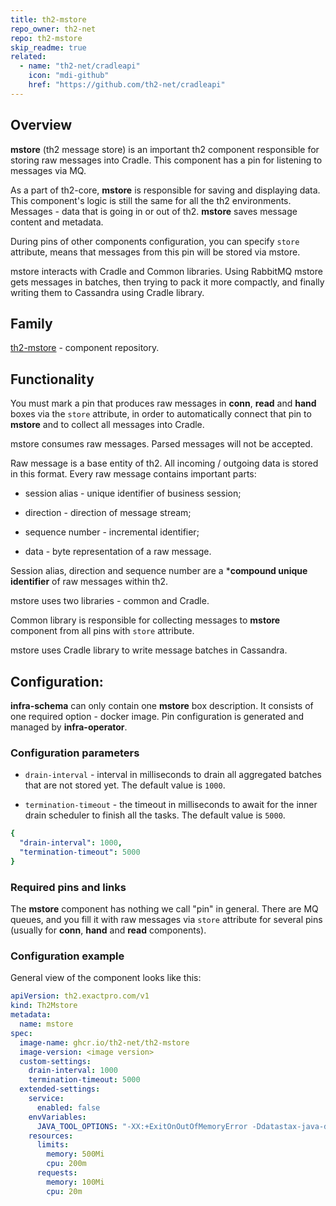 ```yaml
---
title: th2-mstore
repo_owner: th2-net
repo: th2-mstore
skip_readme: true
related:
  - name: "th2-net/cradleapi"
    icon: "mdi-github"
    href: "https://github.com/th2-net/cradleapi"
---
```


## Overview

**mstore** (th2 message store) is an important th2 component responsible for storing raw messages into Cradle. This component has a pin for listening to messages via MQ.

As a part of th2-core, **mstore** is responsible for saving and displaying data. This component's logic is still the same for all the th2 environments. Messages - data that is going in or out of th2. **mstore** saves message content and metadata. 

During pins of other components configuration, you can specify `store` attribute, means that messages from this pin will be stored via mstore. 

mstore interacts with Cradle and Common libraries. Using RabbitMQ mstore gets messages in batches, then trying to pack it more compactly, and finally writing them to Cassandra using Cradle library.

## Family

 [th2-mstore](https://github.com/th2-net/th2-mstore) - component repository.

## Functionality

You must mark a pin that produces raw messages in **conn**, **read** and **hand** boxes via the `store` attribute, in order to automatically connect that pin to **mstore** and to collect all messages into Cradle.

mstore consumes raw messages. Parsed messages will not be accepted. 

Raw message is a base entity of th2. All incoming / outgoing data is stored in this format. Every raw message contains important parts:​

- session alias - unique identifier of business session;

- direction - direction of message stream;

- sequence number - incremental identifier;

- data - byte representation of a raw message.

Session alias, direction and sequence number are a ***compound unique identifier** of raw messages within th2.

mstore uses two libraries - common and <term term="Cradle">Cradle</term>.

Common library is responsible for collecting messages to **mstore** component from all pins with `store` attribute.

mstore uses Cradle library to write message batches in Cassandra.

## Configuration:

**infra-schema** can only contain one **mstore** box description. It consists of one required option - docker image. Pin configuration is generated and managed by **infra-operator**.

### Configuration parameters

- `drain-interval` - interval in milliseconds to drain all aggregated batches that are not stored yet. The default value is `1000`.

- `termination-timeout` - the timeout in milliseconds to await for the inner drain scheduler to finish all the tasks. The default value is `5000`.

```yaml
{
  "drain-interval": 1000,
  "termination-timeout": 5000
}
```

### Required pins and links

The **mstore** component has nothing we call "pin" in general. There are MQ queues, and you fill it with raw messages via `store` attribute for several pins (usually for **conn**, **hand** and **read** components).

### Configuration example

General view of the component looks like this:

```yaml
apiVersion: th2.exactpro.com/v1
kind: Th2Mstore
metadata:
  name: mstore
spec:
  image-name: ghcr.io/th2-net/th2-mstore
  image-version: <image version>
  custom-settings:
    drain-interval: 1000
    termination-timeout: 5000
  extended-settings:
    service:
      enabled: false
    envVariables:
      JAVA_TOOL_OPTIONS: "-XX:+ExitOnOutOfMemoryError -Ddatastax-java-driver.advanced.connection.init-query-timeout=\"5000 milliseconds\""
    resources:
      limits:
        memory: 500Mi
        cpu: 200m
      requests:
        memory: 100Mi
        cpu: 20m
```

